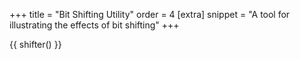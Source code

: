 +++
title = "Bit Shifting Utility"
order = 4
[extra]
snippet = "A tool for illustrating the effects of bit shifting"
+++

{{ shifter() }}